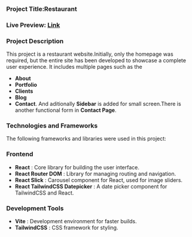 ### Project Title:Restaurant

### Live Preview: [Link](https://arabcuisineresturant.netlify.app/)

### Project Description
This project is a restaurant website.Initially, only the homepage was required, but the entire site has been developed to showcase a complete user experience. It includes multiple pages such as the
* **About** 
* **Portfolio**
* **Clients**
* **Blog**
* **Contact**.
And aditionally **Sidebar** is added for small screen.There is another functional form in **Contact Page**.

### Technologies and Frameworks
The following frameworks and libraries were used in this project:

### Frontend
* **React** : Core library for building the user interface.
* **React Router DOM** : Library for managing routing and navigation.
* **React Slick** : Carousel component for React, used for image sliders.
* **React TailwindCSS Datepicker** : A date picker component for TailwindCSS and React.


### Development Tools
* **Vite** : Development environment for faster builds.
* **TailwindCSS** : CSS framework for styling.
